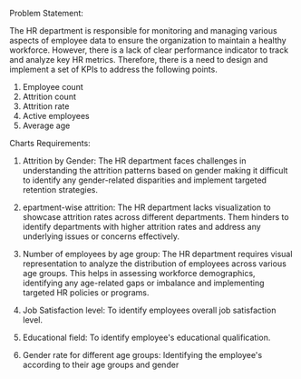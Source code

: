 Problem Statement:

The HR department is responsible for monitoring and managing various aspects of employee data to ensure the organization to maintain a healthy workforce. However, there is a lack of clear performance indicator to track and analyze key HR metrics. Therefore, there is a need to design and implement a set of KPIs to address the following points.

1. Employee count
2. Attrition count
3. Attrition rate
4. Active employees
5. Average age

Charts Requirements:

1. Attrition by Gender: The HR department faces challenges in understanding the attrition patterns based on gender making it difficult to identify any gender-related disparities and implement targeted retention strategies.

2. epartment-wise attrition: The HR department lacks visualization to showcase attrition rates across different departments. Them hinders to identify departments with higher attrition rates and address any underlying issues or concerns effectively.

3. Number of employees by age group: The HR department requires visual representation to analyze the distribution of employees across various age groups. This helps in assessing workforce demographics, identifying any age-related gaps or imbalance and implementing targeted HR policies or programs.

4. Job Satisfaction level: To identify employees overall job satisfaction level.

5. Educational field: To identify employee's educational qualification.

6. Gender rate for different age groups: Identifying the employee's according to their age groups and gender
